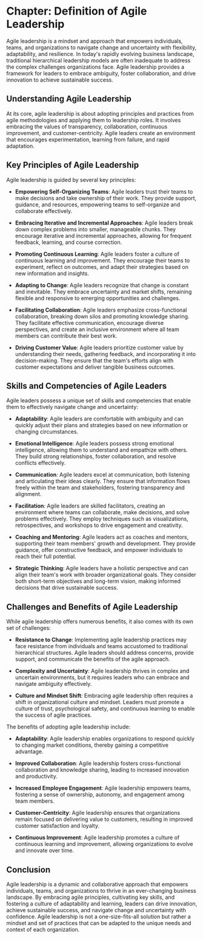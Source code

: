 Chapter: Definition of Agile Leadership
=======================================

Agile leadership is a mindset and approach that empowers individuals, teams, and organizations to navigate change and uncertainty with flexibility, adaptability, and resilience. In today's rapidly evolving business landscape, traditional hierarchical leadership models are often inadequate to address the complex challenges organizations face. Agile leadership provides a framework for leaders to embrace ambiguity, foster collaboration, and drive innovation to achieve sustainable success.

**Understanding Agile Leadership**
----------------------------------

At its core, agile leadership is about adopting principles and practices from agile methodologies and applying them to leadership roles. It involves embracing the values of transparency, collaboration, continuous improvement, and customer-centricity. Agile leaders create an environment that encourages experimentation, learning from failure, and rapid adaptation.

**Key Principles of Agile Leadership**
--------------------------------------

Agile leadership is guided by several key principles:

* **Empowering Self-Organizing Teams**: Agile leaders trust their teams to make decisions and take ownership of their work. They provide support, guidance, and resources, empowering teams to self-organize and collaborate effectively.

* **Embracing Iterative and Incremental Approaches**: Agile leaders break down complex problems into smaller, manageable chunks. They encourage iterative and incremental approaches, allowing for frequent feedback, learning, and course correction.

* **Promoting Continuous Learning**: Agile leaders foster a culture of continuous learning and improvement. They encourage their teams to experiment, reflect on outcomes, and adapt their strategies based on new information and insights.

* **Adapting to Change**: Agile leaders recognize that change is constant and inevitable. They embrace uncertainty and market shifts, remaining flexible and responsive to emerging opportunities and challenges.

* **Facilitating Collaboration**: Agile leaders emphasize cross-functional collaboration, breaking down silos and promoting knowledge sharing. They facilitate effective communication, encourage diverse perspectives, and create an inclusive environment where all team members can contribute their best work.

* **Driving Customer Value**: Agile leaders prioritize customer value by understanding their needs, gathering feedback, and incorporating it into decision-making. They ensure that the team's efforts align with customer expectations and deliver tangible business outcomes.

**Skills and Competencies of Agile Leaders**
--------------------------------------------

Agile leaders possess a unique set of skills and competencies that enable them to effectively navigate change and uncertainty:

* **Adaptability**: Agile leaders are comfortable with ambiguity and can quickly adjust their plans and strategies based on new information or changing circumstances.

* **Emotional Intelligence**: Agile leaders possess strong emotional intelligence, allowing them to understand and empathize with others. They build strong relationships, foster collaboration, and resolve conflicts effectively.

* **Communication**: Agile leaders excel at communication, both listening and articulating their ideas clearly. They ensure that information flows freely within the team and stakeholders, fostering transparency and alignment.

* **Facilitation**: Agile leaders are skilled facilitators, creating an environment where teams can collaborate, make decisions, and solve problems effectively. They employ techniques such as visualizations, retrospectives, and workshops to drive engagement and creativity.

* **Coaching and Mentoring**: Agile leaders act as coaches and mentors, supporting their team members' growth and development. They provide guidance, offer constructive feedback, and empower individuals to reach their full potential.

* **Strategic Thinking**: Agile leaders have a holistic perspective and can align their team's work with broader organizational goals. They consider both short-term objectives and long-term vision, making informed decisions that drive sustainable success.

**Challenges and Benefits of Agile Leadership**
-----------------------------------------------

While agile leadership offers numerous benefits, it also comes with its own set of challenges:

* **Resistance to Change**: Implementing agile leadership practices may face resistance from individuals and teams accustomed to traditional hierarchical structures. Agile leaders should address concerns, provide support, and communicate the benefits of the agile approach.

* **Complexity and Uncertainty**: Agile leadership thrives in complex and uncertain environments, but it requires leaders who can embrace and navigate ambiguity effectively.

* **Culture and Mindset Shift**: Embracing agile leadership often requires a shift in organizational culture and mindset. Leaders must promote a culture of trust, psychological safety, and continuous learning to enable the success of agile practices.

The benefits of adopting agile leadership include:

* **Adaptability**: Agile leadership enables organizations to respond quickly to changing market conditions, thereby gaining a competitive advantage.

* **Improved Collaboration**: Agile leadership fosters cross-functional collaboration and knowledge sharing, leading to increased innovation and productivity.

* **Increased Employee Engagement**: Agile leadership empowers teams, fostering a sense of ownership, autonomy, and engagement among team members.

* **Customer-Centricity**: Agile leadership ensures that organizations remain focused on delivering value to customers, resulting in improved customer satisfaction and loyalty.

* **Continuous Improvement**: Agile leadership promotes a culture of continuous learning and improvement, allowing organizations to evolve and innovate over time.

**Conclusion**
--------------

Agile leadership is a dynamic and collaborative approach that empowers individuals, teams, and organizations to thrive in an ever-changing business landscape. By embracing agile principles, cultivating key skills, and fostering a culture of adaptability and learning, leaders can drive innovation, achieve sustainable success, and navigate change and uncertainty with confidence. Agile leadership is not a one-size-fits-all solution but rather a mindset and set of practices that can be adapted to the unique needs and context of each organization.
